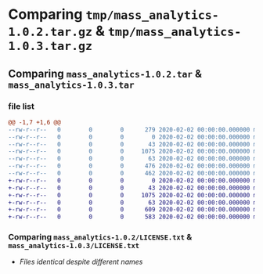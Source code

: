 # Comparing `tmp/mass_analytics-1.0.2.tar.gz` & `tmp/mass_analytics-1.0.3.tar.gz`

## Comparing `mass_analytics-1.0.2.tar` & `mass_analytics-1.0.3.tar`

### file list

```diff
@@ -1,7 +1,6 @@
--rw-r--r--   0        0        0      279 2020-02-02 00:00:00.000000 mass_analytics-1.0.2/setup.py
--rw-r--r--   0        0        0        0 2020-02-02 00:00:00.000000 mass_analytics-1.0.2/src/mass_analytics/__init__.py
--rw-r--r--   0        0        0       43 2020-02-02 00:00:00.000000 mass_analytics-1.0.2/src/mass_analytics/example.py
--rw-r--r--   0        0        0     1075 2020-02-02 00:00:00.000000 mass_analytics-1.0.2/LICENSE.txt
--rw-r--r--   0        0        0       63 2020-02-02 00:00:00.000000 mass_analytics-1.0.2/README.md
--rw-r--r--   0        0        0      476 2020-02-02 00:00:00.000000 mass_analytics-1.0.2/pyproject.toml
--rw-r--r--   0        0        0      462 2020-02-02 00:00:00.000000 mass_analytics-1.0.2/PKG-INFO
+-rw-r--r--   0        0        0        0 2020-02-02 00:00:00.000000 mass_analytics-1.0.3/src/mass_analytics/__init__.py
+-rw-r--r--   0        0        0       43 2020-02-02 00:00:00.000000 mass_analytics-1.0.3/src/mass_analytics/example.py
+-rw-r--r--   0        0        0     1075 2020-02-02 00:00:00.000000 mass_analytics-1.0.3/LICENSE.txt
+-rw-r--r--   0        0        0       63 2020-02-02 00:00:00.000000 mass_analytics-1.0.3/README.md
+-rw-r--r--   0        0        0      609 2020-02-02 00:00:00.000000 mass_analytics-1.0.3/pyproject.toml
+-rw-r--r--   0        0        0      583 2020-02-02 00:00:00.000000 mass_analytics-1.0.3/PKG-INFO
```

### Comparing `mass_analytics-1.0.2/LICENSE.txt` & `mass_analytics-1.0.3/LICENSE.txt`

 * *Files identical despite different names*

